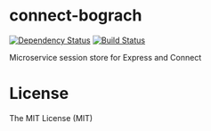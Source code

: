 # connect-bograch

[![Dependency Status](https://david-dm.org/zkochan/connect-bograch/status.svg?style=flat)](https://david-dm.org/zkochan/connect-bograch)
[![Build Status](http://img.shields.io/travis/zkochan/connect-bograch.svg?style=flat)](https://travis-ci.org/zkochan/connect-bograch)


Microservice session store for Express and Connect


License
========

The MIT License (MIT)
